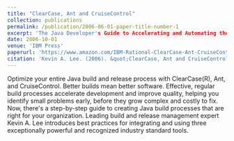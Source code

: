 ```yaml
---
title: "ClearCase, Ant and CruiseControl"
collection: publications
permalink: /publication/2006-06-01-paper-title-number-1
excerpt: 'The Java Developer's Guide to Accelerating and Automating the Build Process.'
date: 2006-10-01
venue: 'IBM Press'
paperurl: 'https://www.amazon.com/IBM-Rational-ClearCase-Ant-CruiseControl/dp/0321356993/'
citation: 'Kevin A. Lee. (2006). &quot;ClearCase, Ant and CruiseControl.&quot; <i>IBM Press</i>'
---
```

Optimize your entire Java build and release process with ClearCase(R), Ant, and CruiseControl.
Better builds mean better software. Effective, regular build processes accelerate development and 
improve quality, helping you identify small problems early, before they grow complex and costly 
to fix. Now, there's a step-by-step guide to creating Java build processes that are right for your
organization. Leading build and release management expert Kevin A. Lee introduces best practices 
for integrating and using three exceptionally powerful and recognized industry standard tools.
